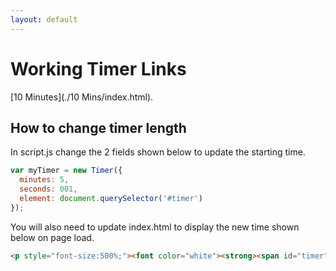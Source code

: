 ```yaml
---
layout: default
---
```


# Working Timer Links

[10 Minutes](./10 Mins/index.html).

## How to change timer length

In script.js change the 2 fields shown below to update the starting time.

```js
var myTimer = new Timer({
  minutes: 5,
  seconds: 001,
  element: document.querySelector('#timer')
});
```
You will also need to update index.html to display the new time shown below on page load. 

```html
<p style="font-size:500%;"><font color="white"><strong><span id="timer">10:00</span></strong></p>
```
